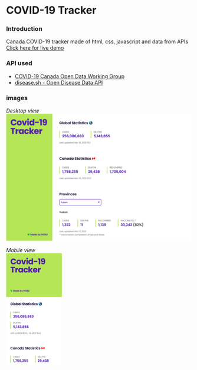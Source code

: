 # COVID-19 Tracker

### Introduction
Canada COVID-19 tracker made of html, css, javascript and data from APIs <br>
[Click here for live demo](https://hosukey.github.io/covid19-tracker/)

### API used
- [COVID-19 Canada Open Data Working Group](https://opencovid.ca/)<br>
- [disease.sh - Open Disease Data API](https://disease.sh/)<br>


### images
*Desktop view*
![screenshot](https://github.com/hosukey/covid19-tracker/blob/main/images/desktop.png)

*Mobile view* <br>
<img src="https://github.com/hosukey/covid19-tracker/blob/main/images/mobile.png" width = "30%">
